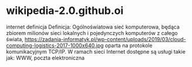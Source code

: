 # wikipedia-2.0.github.oi
internet definicja 
Definicja: Ogólnoświatowa sieć komputerowa,
będąca zbiorem milionów sieci lokalnych i pojedynczych komputerów z całego świata, 
https://zadania-informatyk.pl/wp-content/uploads/2019/03/cloud-computing-logistics-2017-1000x640.jpg
oparta na protokole komunikacyjnym TCP/IP. 
W ramach sieci Internet dostępne są usługi takie jak: WWW,
poczta elektroniczna
